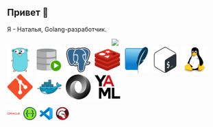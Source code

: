 ## Привет 👋
Я - Наталья, Golang-разработчик.

<div id="header" align="center">
  <img src="https://media.giphy.com/media/M9gbBd9nbDrOTu1Mqx/giphy.gif" width="100"/>
</div>

<div>
  <img src="https://github.com/devicons/devicon/blob/master/icons/go/go-original.svg" title="Golang" alt="Golang" width="60" height="60"/>&nbsp;
  <img src="https://github.com/devicons/devicon/blob/master/icons/sqldeveloper/sqldeveloper-original.svg" title="БД, SQL" alt="БД, SQL" width="60" height="60"/>&nbsp;
  <img src="https://github.com/devicons/devicon/blob/master/icons/postgresql/postgresql-original.svg" title="PostgreSQL" alt="PostgreSQL" width="60" height="60"/>&nbsp;
  <img src="https://github.com/devicons/devicon/blob/master/icons/redis/redis-original.svg" title="Redis" alt="Redis" width="60" height="60"/>&nbsp;
  <img src="https://github.com/devicons/devicon/blob/master/icons/sqlite/sqlite-original.svg" title="SQLite" alt="SQLite" width="60" height="60"/>&nbsp;
  <img src="https://github.com/devicons/devicon/blob/master/icons/bash/bash-original.svg" title="Bash" alt="Bash" width="60" height="60"/>&nbsp;
  <img src="https://github.com/devicons/devicon/blob/master/icons/linux/linux-original.svg" title="Linux" alt="Linux" width="60" height="60"/>&nbsp;
  <img src="https://github.com/devicons/devicon/blob/master/icons/git/git-original.svg" title="Git" alt="Git" width="60" height="60"/>&nbsp;
  <img src="https://github.com/devicons/devicon/blob/master/icons/docker/docker-original.svg" title="Docker" alt="Docker" width="60" height="60"/>&nbsp;
  <img src="https://github.com/devicons/devicon/blob/master/icons/json/json-original.svg"  title="Json" alt="Json" width="60" height="60"/>&nbsp;
  <img src="https://github.com/devicons/devicon/blob/master/icons/yaml/yaml-original.svg"  title="Yaml" alt="Yaml" width="60" height="60"/>&nbsp;
      
      
  <img src="https://github.com/devicons/devicon/blob/master/icons/oracle/oracle-original.svg" title="Oracle" alt="Oracle" width="30" height="30"/>&nbsp;
  <img src="https://github.com/devicons/devicon/blob/master/icons/swagger/swagger-original.svg" title="Swagger"  alt="Dwagger" width="30" height="30"/>&nbsp;
  <img src="https://github.com/devicons/devicon/blob/master/icons/vscode/vscode-original.svg" title="VSCode" alt="VSCode" width="30" height="30"/>&nbsp;
  <img src="https://github.com/devicons/devicon/blob/master/icons/delphi/delphi-original.svg" title="VSCode" alt="VSCode" width="30" height="30"/>&nbsp;
</div>

<!--
**NatalyaAsh/NatalyaAsh** is a ✨ _special_ ✨ repository because its `README.md` (this file) appears on your GitHub profile.

Here are some ideas to get you started:

- 🔭 I’m currently working on ...
- 🌱 I’m currently learning ...
- 👯 I’m looking to collaborate on ...
- 🤔 I’m looking for help with ...
- 💬 Ask me about ...
- 📫 How to reach me: ...
- 😄 Pronouns: ...
- ⚡ Fun fact: ...
-->
